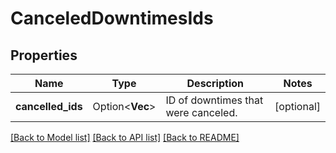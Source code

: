 # CanceledDowntimesIds

## Properties

Name | Type | Description | Notes
------------ | ------------- | ------------- | -------------
**cancelled_ids** | Option<**Vec<i64>**> | ID of downtimes that were canceled. | [optional]

[[Back to Model list]](../README.md#documentation-for-models) [[Back to API list]](../README.md#documentation-for-api-endpoints) [[Back to README]](../README.md)


